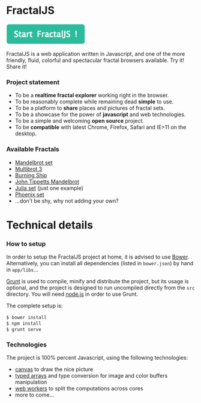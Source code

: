 # FractalJS

[![](static/button.png)](http://solendil.github.io/fractaljs/)

FractalJS is a web application written in Javascript, and one of the more friendly, fluid, colorful and spectacular fractal browsers available. Try it! Share it!

### Project statement

* To be a **realtime fractal explorer** working right in the browser.
* To be reasonably complete while remaining dead **simple** to use.
* To be a platform to **share** places and pictures of fractal sets.
* To be a showcase for the power of **javascript** and web technologies.
* To be a simple and welcoming **open source** project.
* To be **compatible** with latest Chrome, Firefox, Safari and IE>11 on the desktop.

### Available Fractals

* [Mandelbrot set](https://en.wikipedia.org/wiki/Mandelbrot_set)
* [Multibrot 3](https://en.wikipedia.org/wiki/Multibrot_set)
* [Burning Ship](https://en.wikipedia.org/wiki/Burning_Ship_fractal)
* [John Tippetts Mandelbrot](http://paulbourke.net/fractals/tippetts/)
* [Julia set](https://en.wikipedia.org/wiki/Julia_set) (just one example)
* [Phoenix set](http://www.ultrafractal.com/help/index.html?/help/formulas/standard/phoenix.html)
* ...don't be shy, why not adding your own?

# Technical details

### How to setup

In order to setup the FractalJS project at home, it is advised to use [Bower](http://bower.io/). Alternatively, you can install all dependencies (listed in `bower.json`) by hand in `app/libs`...

[Grunt](http://gruntjs.com/) is used to compile, minify and distribute the project, but its usage is optional, and the project is designed to run uncompiled directly from the `src` directory. You will need [node.js](https://nodejs.org/) in order to use Grunt.

The complete setup is:
```
$ bower install
$ npm install
$ grunt serve
```

### Technologies

The project is 100% percent Javascript, using the following technologies:
* [canvas](https://developer.mozilla.org/en-US/docs/Web/API/Canvas_API) to draw the nice picture
* [typed arrays](https://developer.mozilla.org/en-US/docs/Web/JavaScript/Reference/Global_Objects/TypedArray) and type conversion for image and color buffers manipulation
* [web workers](https://developer.mozilla.org/en-US/docs/Web/API/Web_Workers_API/Using_web_workers) to split the computations across cores
* more to come...
